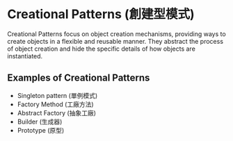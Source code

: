 # Creational Patterns (創建型模式)

Creational Patterns focus on object creation mechanisms, providing ways to create objects in a flexible and reusable manner. They abstract the process of object creation and hide the specific details of how objects are instantiated.

## Examples of Creational Patterns

- Singleton pattern (單例模式)
- Factory Method (工廠方法)
- Abstract Factory (抽象工廠)
- Builder (生成器)
- Prototype (原型)
 